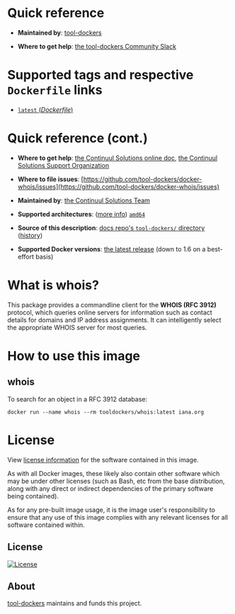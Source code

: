 # Quick reference

-	**Maintained by**:
	[tool-dockers](https://github.com/tool-dockers/docker-whois)

-	**Where to get help**:
	[the tool-dockers Community Slack][slack]

# Supported tags and respective `Dockerfile` links

-	[`latest` (*Dockerfile*)](https://github.com/tool-dockers/docker-whois/blob/master/Dockerfile)

# Quick reference (cont.)

-	**Where to get help**:
	[the Continuul Solutions online doc](http://doc.tool-dockers.com/), [the Continuul Solutions Support Organization](https://support.tool-dockers.com/)

-	**Where to file issues**:
	[https://github.com/tool-dockers/docker-whois/issues](https://github.com/tool-dockers/docker-whois/issues)

-	**Maintained by**:
	[the Continuul Solutions Team](https://github.com/tool-dockers/docker-whois)

-	**Supported architectures**: ([more info](https://github.com/docker-library/official-images#architectures-other-than-amd64))
	[`amd64`](https://hub.docker.com/r/amd64/whois/)

-	**Source of this description**:
	[docs repo's `tool-dockers/` directory](https://github.com/tool-dockers/docker-whois/tree/master) ([history](https://github.com/tool-dockers/docker-whois/commits/master))

-	**Supported Docker versions**:
	[the latest release](https://github.com/docker/docker-ce/releases/latest) (down to 1.6 on a best-effort basis)

# What is whois?

This package provides a commandline client for the **WHOIS (RFC 3912)** protocol, which queries online servers for information such as contact details for domains and IP address assignments. It can intelligently select the appropriate WHOIS server for most queries.

# How to use this image

## whois

To search for an object in a RFC 3912 database:

```console
docker run --name whois --rm tooldockers/whois:latest iana.org
```

# License

View [license information](https://raw.githubusercontent.com/tool-dockers/docker-whois/master/LICENSE) for the software contained in this image.

As with all Docker images, these likely also contain other software which may be under other licenses (such as Bash, etc from the base distribution, along with any direct or indirect dependencies of the primary software being contained).

As for any pre-built image usage, it is the image user's responsibility to ensure that any use of this image complies with any relevant licenses for all software contained within.

## License

[![License](https://img.shields.io/badge/License-BSD%203--Clause-blue.svg)](https://opensource.org/licenses/BSD-3-Clause)

## About

[tool-dockers][website] maintains and funds this project.

  [logo]: https://avatars3.githubusercontent.com/u/57697117?s=60&v=4
  [website]: https://continuul.solutions
  [slack]: https://continuul.slack.com
